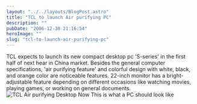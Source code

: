 ```yaml
---
layout: "../../layouts/BlogPost.astro"
title: "TCL to launch Air purifying PC"
description: ""
pubDate: "2006-12-30 21:16:54"
heroImage: ""
slug: "tcl-to-launch-air-purifying-pc"
---
```


TCL expects to launch its new compact desktop pc 'S-series' in the first half of next hear in China market. Besides the general computer specifications, 'air purifying feature' and colorful design with white, black, and orange color are noticeable features. 22-inch monitor has a bright-adjustable feature depending on different occasions like watching movies, playing games, or working on general documents.
![TCL Air purifying Desktop](/content/images/2013/Dec/tcl_desktop.jpg)
Now This is what a PC should look like
